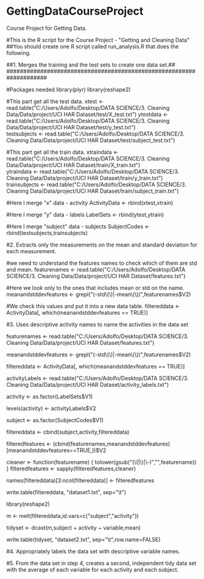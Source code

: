 # GettingDataCourseProject
Course Project for Getting Data. 

#This is the R script for the Course Project - "Getting and Cleaning Data"
##You should create one R script called run_analysis.R that does the following. 

##1. Merges the training and the test sets to create one data set.##
####################################################################

#Packages needed
library(plyr)
library(reshape2)

#This part get all the test data.
xtest    <- read.table("C:/Users/Adolfo/Desktop/DATA SCIENCE/3. Cleaning Data/Data/project/UCI HAR Dataset/test/X_test.txt")
ytestdata    <- read.table("C:/Users/Adolfo/Desktop/DATA SCIENCE/3. Cleaning Data/Data/project/UCI HAR Dataset/test/y_test.txt")         
testsubjects <- read.table("C:/Users/Adolfo/Desktop/DATA SCIENCE/3. Cleaning Data/Data/project/UCI HAR Dataset/test/subject_test.txt") 

#This part get all the train data.
xtraindata    <- read.table("C:/Users/Adolfo/Desktop/DATA SCIENCE/3. Cleaning Data/Data/project/UCI HAR Dataset/train/X_train.txt")       
ytraindata    <- read.table("C:/Users/Adolfo/Desktop/DATA SCIENCE/3. Cleaning Data/Data/project/UCI HAR Dataset/train/y_train.txt")      
trainsubjects <- read.table("C:/Users/Adolfo/Desktop/DATA SCIENCE/3. Cleaning Data/Data/project/UCI HAR Dataset/train/subject_train.txt")

#Here I merge "x" data - activity
ActivityData <- rbind(xtest,xtrain)


#Here I merge "y" data - labels
LabelSets    <- rbind(ytest,ytrain)


#Here I merge "subject" data - subjects
SubjectCodes <- rbind(testsubjects,trainsubjects)

#2. Extracts only the measurements on the mean and standard deviation for each measurement. 

#we need to understand the features names to check which of them are std and mean.
featurenames   <- read.table("C:/Users/Adolfo/Desktop/DATA SCIENCE/3. Cleaning Data/Data/project/UCI HAR Dataset/features.txt")

#Here we look only to the ones that includes mean or std on the name.
meanandstddevfeatures  <- grepl("(-std\\(\\)|-mean\\(\\))",featurenames$V2)

#We check this values and put it into a new data table.
filtereddata <- ActivityData[, which(meanandstddevfeatures == TRUE)]

#3. Uses descriptive activity names to name the activities in the data set

featurenames   <- read.table("C:/Users/Adolfo/Desktop/DATA SCIENCE/3. Cleaning Data/Data/project/UCI HAR Dataset/features.txt")

meanandstddevfeatures  <- grepl("(-std\\(\\)|-mean\\(\\))",featurenames$V2)

filtereddata <- ActivityData[, which(meanandstddevfeatures == TRUE)]

activityLabels  <- read.table("C:/Users/Adolfo/Desktop/DATA SCIENCE/3. Cleaning Data/Data/project/UCI HAR Dataset/activity_labels.txt")

activity <- as.factor(LabelSets$V1)

levels(activity) <- activityLabels$V2

subject <- as.factor(SubjectCodes$V1)

filtereddata <- cbind(subject,activity,filtereddata)


filteredfeatures <- (cbind(featurenames,meanandstddevfeatures)[meanandstddevfeatures==TRUE,])$V2

cleaner <- function(featurename) {
  tolower(gsub("(\\(|\\)|\\-)","",featurename))
}
filteredfeatures <- sapply(filteredfeatures,cleaner)

names(filtereddata)[3:ncol(filtereddata)] <- filteredfeatures

write.table(filtereddata, "dataset1.txt", sep="\t")

library(reshape2)

m <- melt(filtereddata,id.vars=c("subject","activity"))

tidyset <- dcast(m,subject + activity ~ variable,mean)

write.table(tidyset, "dataset2.txt", sep="\t",row.name=FALSE)



#4. Appropriately labels the data set with descriptive variable names. 

#5. From the data set in step 4, creates a second, independent tidy data set with the average of each variable for each activity and each subject.

